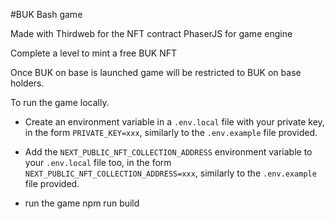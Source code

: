 #BUK Bash game

Made with Thirdweb for the NFT contract
PhaserJS for game engine

Complete a level to mint a free BUK NFT

Once BUK on base is launched game will be restricted to BUK on base holders.

To run the game locally.

- Create an environment variable in a `.env.local` file with your private key, in the form `PRIVATE_KEY=xxx`, similarly to the `.env.example` file provided.

- Add the `NEXT_PUBLIC_NFT_COLLECTION_ADDRESS` environment variable to your `.env.local` file too, in the form `NEXT_PUBLIC_NFT_COLLECTION_ADDRESS=xxx`, similarly to the `.env.example` file provided.

- run the game 
  npm run build